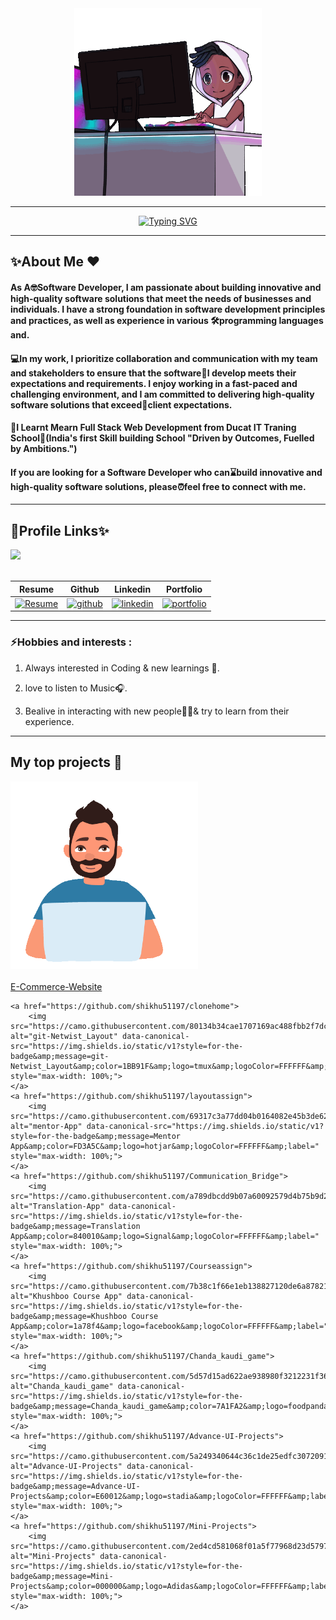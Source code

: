 <div class="data" align="center" dir="auto"><a herf="#"><img src="12.gif" alt="" height="300px"></a></div>
<hr>
</div>
<p align="center" dir="auto">
<a href="https://git.io/typing-svg"><img src="https://readme-typing-svg.herokuapp.com?font=Arial&weight=600&pause=1000&color=FF033E&random=false&width=435&lines=Hey+!+%F0%9F%91%8B+I+am+Vivek+Kumar+Tiwari+%F0%9F%A7%91%E2%80%8D%F0%9F%8E%93;I+am+a+%F0%9F%8E%93+Full-Stack+Web++Developer+%F0%9F%91%A8%F0%9F%8F%BB%E2%80%8D%F0%9F%92%BB;%F0%9F%A4%93+Curious+to+learn+new+things+%E2%9C%A8" alt="Typing SVG" /></a></p>
<hr>

<h2>✨About Me ❤️</h2>
<h4>As A🤓Software Developer, I am passionate about building innovative and high-quality software
                            solutions that meet the needs of businesses and individuals. I have a strong foundation in
                            software development principles and practices, as well as experience in various
                            🛠️programming languages and.</h4>
                            
<h4>💻In my work, I prioritize collaboration and
                            communication with my team and stakeholders to ensure that the software🌟I develop meets
                            their expectations and requirements. I enjoy working in a fast-paced and challenging
                            environment, and I am committed to delivering high-quality software solutions that
                            exceed📂client expectations.</h4>
                            
<h4>🏅I Learnt Mearn Full Stack Web Development from Ducat IT Traning School🏡(India's first Skill
                            building School "Driven by Outcomes, Fuelled by Ambitions.")</h4>

<h4>If you are looking for a Software Developer who can⌛build innovative and high-quality software
                            solutions, please⏰feel free to connect with me.</h4>
                            
<hr>

<h2>🔗Profile Links✨</h2>
<div class="data"><a herf="#"><img src="13.gif"></a></div>
</br>
<table>
<thead>
<tr>
<th>Resume</th>
<th>Github</th>
<th>Linkedin</th>
<th>Portfolio</th>
</tr>
</thead>
<tbody>
<tr>
  
<td><a href="https://drive.google.com/file/d/1BzqeRUd16u0EeRLvDhXvkdymE6pKdCQH/view?usp=sharing" rel="nofollow"><img src="https://camo.githubusercontent.com/ecec2d09307174c65fbb29de88e14c205b3542d6b545abbbf7eab48917663474/68747470733a2f2f696d672e736869656c64732e696f2f62616467652f6d795f526573756d652d4537353438303f7374796c653d666f722d7468652d6261646765266c6f676f3d6b6f2d6669266c6f676f436f6c6f723d7768697465" alt="Resume" data-canonical-src="https://img.shields.io/badge/my_Resume-E75480?style=for-the-badge&amp;logo=ko-fi&amp;logoColor=white" style="max-width: 100%;"></a></td>
  
<td><a href="https://github.com/vivek8620"><img src="https://camo.githubusercontent.com/f1636061f03c930ad93a3c1eb61633dce4d238b4b3017d33e17b897e58e6b82e/68747470733a2f2f696d672e736869656c64732e696f2f62616467652f6769746875622d3144413146323f7374796c653d666f722d7468652d6261646765266c6f676f3d676974687562266c6f676f436f6c6f723d7768697465" alt="github" data-canonical-src="https://img.shields.io/badge/github-1DA1F2?style=for-the-badge&amp;logo=github&amp;logoColor=white" style="max-width: 100%;"></a></td>
  
<td><a href="www.linkedin.com/in/vivek-tiwari-5ab4a4273" rel="nofollow"><img src="https://camo.githubusercontent.com/2b91ca452712585ded21c915eefcf36ea6d69716da98590a76308ab959b61807/68747470733a2f2f696d672e736869656c64732e696f2f62616467652f6c696e6b6564696e2d3041363643323f7374796c653d666f722d7468652d6261646765266c6f676f3d6c696e6b6564696e266c6f676f436f6c6f723d7768697465" alt="linkedin" data-canonical-src="https://img.shields.io/badge/linkedin-0A66C2?style=for-the-badge&amp;logo=linkedin&amp;logoColor=white" style="max-width: 100%;"></a></td>
  
<td><a href="https://github.com/vivek8620/Portfolio.git" rel="nofollow"><img src="https://camo.githubusercontent.com/0ae9c78f04926b91560d338a33b8a22c89b5e2c871ae2dcbd58a28bbeb478ef5/68747470733a2f2f696d672e736869656c64732e696f2f62616467652f6d795f706f7274666f6c696f2d3138413330333f7374796c653d666f722d7468652d6261646765266c6f676f3d696f6e6963266c6f676f436f6c6f723d7768697465" alt="portfolio" data-canonical-src="https://img.shields.io/badge/my_portfolio-18A303?style=for-the-badge&amp;logo=ionic&amp;logoColor=white" style="max-width: 100%;"></a></td>
</tr>
</tbody>
</table>
<hr>

<h3>⚡Hobbies and interests :</h3>
<ol dir="auto">
<li>
<p dir="auto">Always interested in Coding &amp; new learnings 💫.</p>
</li>
<li>
<p dir="auto">love to listen to Music🎧.</p>
</li>
<li>
<p dir="auto">Bealive in interacting with new people🫱🫲&amp; try to learn from their experience.</p>
</li>
</ol>
<hr>

<h2 dir="auto">My top projects 📂</h2>
<div dir="auto"><a herf="#"><img src="15.gif" alt="" height="300px"></a></div>
</br>

<div align="left" dir="auto" backgrpund-color="orange">
    <a href="https://github.com/vivek8620/E-Commerce-Website.git">E-Commerce-Website</a></div>

    
  
    <a href="https://github.com/shikhu51197/clonehome">
        <img src="https://camo.githubusercontent.com/80134b34cae1707169ac488fbb2f7dcdbcf1a6ae14b35c8cf8a3a7ec8a3001ec/68747470733a2f2f696d672e736869656c64732e696f2f7374617469632f76313f7374796c653d666f722d7468652d6261646765266d6573736167653d6769742d4e6574776973745f4c61796f757426636f6c6f723d314242393146266c6f676f3d746d7578266c6f676f436f6c6f723d464646464646266c6162656c3d" alt="git-Netwist_Layout" data-canonical-src="https://img.shields.io/static/v1?style=for-the-badge&amp;message=git-Netwist_Layout&amp;color=1BB91F&amp;logo=tmux&amp;logoColor=FFFFFF&amp;label=" style="max-width: 100%;">
    </a>
    <a href="https://github.com/shikhu51197/layoutassign">
        <img src="https://camo.githubusercontent.com/69317c3a77dd04b0164082e45b3de6222dbdca877be29f0f0b48dc2b6d9ed1b7/68747470733a2f2f696d672e736869656c64732e696f2f7374617469632f76313f7374796c653d666f722d7468652d6261646765266d6573736167653d4d656e746f722041707026636f6c6f723d464433413543266c6f676f3d686f746a6172266c6f676f436f6c6f723d464646464646266c6162656c3d" alt="mentor-App" data-canonical-src="https://img.shields.io/static/v1?style=for-the-badge&amp;message=Mentor App&amp;color=FD3A5C&amp;logo=hotjar&amp;logoColor=FFFFFF&amp;label=" style="max-width: 100%;">
    </a>
    <a href="https://github.com/shikhu51197/Communication_Bridge">
        <img src="https://camo.githubusercontent.com/a789dbcdd9b07a60092579d4b75b9d29c09a6790ccc2fc664ff5de6a5155a57d/68747470733a2f2f696d672e736869656c64732e696f2f7374617469632f76313f7374796c653d666f722d7468652d6261646765266d6573736167653d5472616e736c6174696f6e2041707026636f6c6f723d383430303130266c6f676f3d5369676e616c266c6f676f436f6c6f723d464646464646266c6162656c3d" alt="Translation-App" data-canonical-src="https://img.shields.io/static/v1?style=for-the-badge&amp;message=Translation App&amp;color=840010&amp;logo=Signal&amp;logoColor=FFFFFF&amp;label=" style="max-width: 100%;">
    </a>
    <a href="https://github.com/shikhu51197/Courseassign">
        <img src="https://camo.githubusercontent.com/7b38c1f66e1eb138827120de6a87821836bc7ecd291c450ad85d6641238817bd/68747470733a2f2f696d672e736869656c64732e696f2f7374617469632f76313f7374796c653d666f722d7468652d6261646765266d6573736167653d4b68757368626f6f20436f757273652041707026636f6c6f723d316137386634266c6f676f3d66616365626f6f6b266c6f676f436f6c6f723d464646464646266c6162656c3d" alt="Khushboo Course App" data-canonical-src="https://img.shields.io/static/v1?style=for-the-badge&amp;message=Khushboo Course App&amp;color=1a78f4&amp;logo=facebook&amp;logoColor=FFFFFF&amp;label=" style="max-width: 100%;">
    </a>
    <a href="https://github.com/shikhu51197/Chanda_kaudi_game">
        <img src="https://camo.githubusercontent.com/5d57d15ad622ae938980f3212231f36c02d9b60b1711077f3b6e71d677554e5d/68747470733a2f2f696d672e736869656c64732e696f2f7374617469632f76313f7374796c653d666f722d7468652d6261646765266d6573736167653d4368616e64615f6b617564695f67616d6526636f6c6f723d374131464132266c6f676f3d666f6f6470616e6461266c6f676f436f6c6f723d464646464646266c6162656c3d" alt="Chanda_kaudi_game" data-canonical-src="https://img.shields.io/static/v1?style=for-the-badge&amp;message=Chanda_kaudi_game&amp;color=7A1FA2&amp;logo=foodpanda&amp;logoColor=FFFFFF&amp;label=" style="max-width: 100%;">
    </a>
    <a href="https://github.com/shikhu51197/Advance-UI-Projects">
        <img src="https://camo.githubusercontent.com/5a249340644c36c1de25edfc30720917b862f629289937a3e4c0f585112a1e0a/68747470733a2f2f696d672e736869656c64732e696f2f7374617469632f76313f7374796c653d666f722d7468652d6261646765266d6573736167653d416476616e63652d55492d50726f6a6563747326636f6c6f723d453630303132266c6f676f3d737461646961266c6f676f436f6c6f723d464646464646266c6162656c3d" alt="Advance-UI-Projects" data-canonical-src="https://img.shields.io/static/v1?style=for-the-badge&amp;message=Advance-UI-Projects&amp;color=E60012&amp;logo=stadia&amp;logoColor=FFFFFF&amp;label=" style="max-width: 100%;">
    </a>
    <a href="https://github.com/shikhu51197/Mini-Projects">
        <img src="https://camo.githubusercontent.com/2ed4cd581068f01a5f77968d23d57974c6c0064d459b40bd840febb181491665/68747470733a2f2f696d672e736869656c64732e696f2f7374617469632f76313f7374796c653d666f722d7468652d6261646765266d6573736167653d4d696e692d50726f6a6563747326636f6c6f723d303030303030266c6f676f3d416469646173266c6f676f436f6c6f723d464646464646266c6162656c3d" alt="Mini-Projects" data-canonical-src="https://img.shields.io/static/v1?style=for-the-badge&amp;message=Mini-Projects&amp;color=000000&amp;logo=Adidas&amp;logoColor=FFFFFF&amp;label=" style="max-width: 100%;">
    </a>
</p>
<br>



